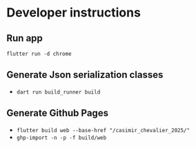 # Developer instructions

## Run app
`flutter run -d chrome`

## Generate Json serialization classes

* `dart run build_runner build`


## Generate Github Pages

* `flutter build web --base-href "/casimir_chevalier_2025/"`
* `ghp-import -n -p -f build/web`

